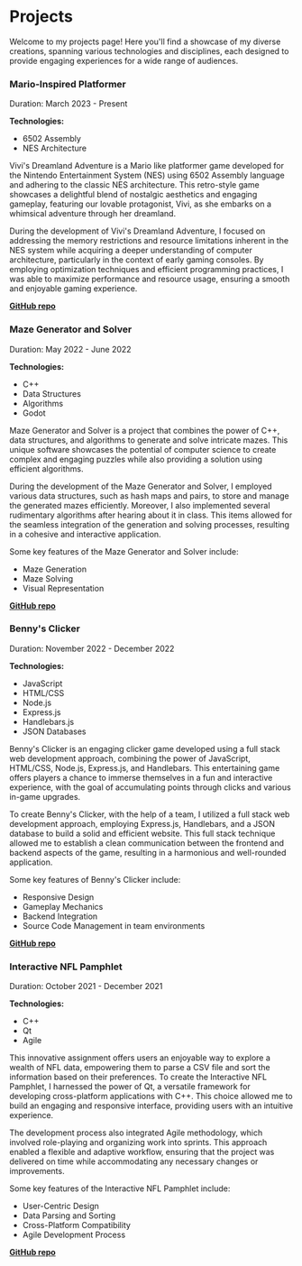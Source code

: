 # Projects


Welcome to my projects page! Here you'll find a showcase of my diverse creations, spanning various technologies and disciplines, each designed to provide engaging experiences for a wide range of audiences.


### Mario-Inspired Platformer
Duration: March 2023 - Present

**Technologies:**
* 6502 Assembly
* NES Architecture

Vivi's Dreamland Adventure is a Mario like platformer game developed for the Nintendo Entertainment System (NES) using 6502 Assembly language and adhering to the classic NES architecture. This retro-style game showcases a delightful blend of nostalgic aesthetics and engaging gameplay, featuring our lovable protagonist, Vivi, as she embarks on a whimsical adventure through her dreamland.

During the development of Vivi's Dreamland Adventure, I focused on addressing the memory restrictions and resource limitations inherent in the NES system while acquiring a deeper understanding of computer architecture, particularly in the context of early gaming consoles. By employing optimization techniques and efficient programming practices, I was able to maximize performance and resource usage, ensuring a smooth and enjoyable gaming experience.

[**GitHub repo**](https://github.com/awhittle2/Vivis-Dreamland-Adventure)

### Maze Generator and Solver
Duration: May 2022 - June 2022

**Technologies:**
* C++
* Data Structures
* Algorithms
* Godot

Maze Generator and Solver is a project that combines the power of C++, data structures, and algorithms to generate and solve intricate mazes. This unique software showcases the potential of computer science to create complex and engaging puzzles while also providing a solution using efficient algorithms.

During the development of the Maze Generator and Solver, I employed various data structures, such as hash maps and pairs, to store and manage the generated mazes efficiently. Moreover, I also implemented several rudimentary algorithms after hearing about it in class. This items allowed for the seamless integration of the generation and solving processes, resulting in a cohesive and interactive application.

Some key features of the Maze Generator and Solver include:
* Maze Generation
* Maze Solving
* Visual Representation

[**GitHub repo**](https://github.com/awhittle2/Maze-Generator-and-Solver)

### Benny's Clicker
Duration: November 2022 - December 2022

**Technologies:**
* JavaScript
* HTML/CSS
* Node.js
* Express.js
* Handlebars.js
* JSON Databases

Benny's Clicker is an engaging clicker game developed using a full stack web development approach, combining the power of JavaScript, HTML/CSS, Node.js, Express.js, and Handlebars. This entertaining game offers players a chance to immerse themselves in a fun and interactive experience, with the goal of accumulating points through clicks and various in-game upgrades.

To create Benny's Clicker, with the help of a team, I utilized a full stack web development approach, employing Express.js, Handlebars, and a JSON database to build a solid and efficient website. This full stack technique allowed me to establish a clean communication between the frontend and backend aspects of the game, resulting in a harmonious and well-rounded application.

Some key features of Benny's Clicker include:
* Responsive Design
* Gameplay Mechanics
* Backend Integration
* Source Code Management in team environments

[**GitHub repo**](https://github.com/awhittle2/Bennys-Clicker)

### Interactive NFL Pamphlet
Duration: October 2021 - December 2021

**Technologies:**
* C++
* Qt
* Agile

This innovative assignment offers users an enjoyable way to explore a wealth of NFL data, empowering them to parse a CSV file and sort the information based on their preferences. To create the Interactive NFL Pamphlet, I harnessed the power of Qt, a versatile framework for developing cross-platform applications with C++. This choice allowed me to build an engaging and responsive interface, providing users with an intuitive experience.

The development process also integrated Agile methodology, which involved role-playing and organizing work into sprints. This approach enabled a flexible and adaptive workflow, ensuring that the project was delivered on time while accommodating any necessary changes or improvements.

Some key features of the Interactive NFL Pamphlet include:
* User-Centric Design
* Data Parsing and Sorting
* Cross-Platform Compatibility
* Agile Development Process

[**GitHub repo**](https://github.com/awhittle2/Interactive-NFL-Pamphlet)
